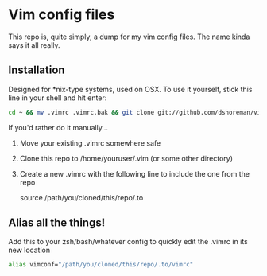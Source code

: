 # Vim config files

This repo is, quite simply, a dump for my vim config files. The name kinda says it all really.

## Installation

Designed for \*nix-type systems, used on OSX. To use it yourself, stick this line in your shell and hit enter:
```sh
cd ~ && mv .vimrc .vimrc.bak && git clone git://github.com/dshoreman/vim-config.git .vim && echo "source ~/.vim/vimrc" > .vimrc && echo -n "Add vimconf alias to your .zshrc? [y/n] " && read reply && if [ $reply == 'y' ]; then echo alias vimconf=\"vim ~/.vim/vimrc\" >> ~/.zshrc && . ~/.zshrc && echo "Zsh config updated"; fi; echo Success!
```

If you'd rather do it manually...

1. Move your existing .vimrc somewhere safe
2. Clone this repo to /home/youruser/.vim (or some other directory)
3. Create a new .vimrc with the following line to include the one from the repo

    source /path/you/cloned/this/repo/.to

## Alias all the things!

Add this to your zsh/bash/whatever config to quickly edit the .vimrc in its new location
```bash
alias vimconf="/path/you/cloned/this/repo/.to/vimrc"
```
